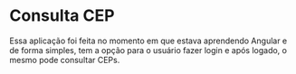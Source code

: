 # Consulta CEP

Essa aplicação foi feita no momento em que estava aprendendo Angular e de forma simples, tem a opção para o usuário fazer login e após logado, o mesmo pode consultar CEPs.
